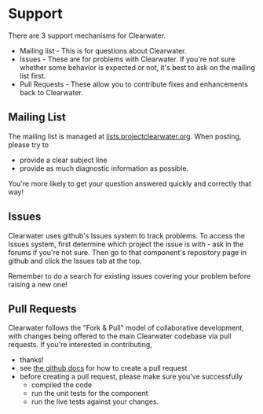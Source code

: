 # Support

There are 3 support mechanisms for Clearwater.

*   Mailing list - This is for questions about Clearwater.
*   Issues - These are for problems with Clearwater.  If you're not sure
    whether some behavior is expected or not, it's best to ask on the mailing
    list first.
*   Pull Requests - These allow you to contribute fixes and enhancements back
    to Clearwater.

## Mailing List

The mailing list is managed at
[lists.projectclearwater.org](http://lists.projectclearwater.org/listinfo/clearwater).
When posting, please try to

*   provide a clear subject line
*   provide as much diagnostic information as possible.

You're more likely to get your question answered quickly and correctly that
way!

## Issues

Clearwater uses github's Issues system to track problems.  To access the
Issues system, first determine which project the issue is with - ask in the
forums if you're not sure.  Then go to that component's repository page in
github and click the Issues tab at the top.

Remember to do a search for existing issues covering your problem before
raising a new one!

## Pull Requests

Clearwater follows the "Fork & Pull" model of collaborative development, with
changes being offered to the main Clearwater codebase via pull requests.  If
you're interested in contributing,

*   thanks!
*   see [the github docs](https://help.github.com/articles/using-pull-requests)
    for how to create a pull request
*   before creating a pull request, please make sure you've successfully
    *   compiled the code
    *   run the unit tests for the component
    *   run the live tests against your changes.

